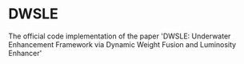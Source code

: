 # DWSLE
The official code implementation of the paper 'DWSLE: Underwater Enhancement Framework via Dynamic Weight Fusion and Luminosity Enhancer' 
